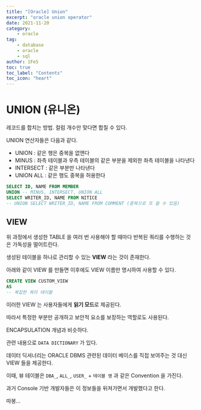 ```yaml
---
title: "[Oracle] Union"
excerpt: "oracle union operator"
date: 2021-11-20
category:
    - oracle
tag:
    - database
    - oracle
    - sql
author: 1FeS
toc: true
toc_label: "Contents"
toc_icon: "heart"
---
```


# UNION (유니온)

레코드를 합치는 방법. 컬럼 개수만 맞다면 합칠 수 있다.

UNION 연산자들은 다음과 같다.

- UNION : 같은 행은 중복을 없앤다
- MINUS : 좌측 테이블과  우측 테이블의 같은 부분을 제외한 좌측 테이블을 나타낸다
- INTERSECT : 같은 부분만 나타낸다
- UNION ALL : 같은 행도 중복을 허용한다


```sql
SELECT ID, NAME FROM MEMBER
UNION -- MINUS, INTERSECT, UNION ALL
SELECT WRITER_ID, NAME FROM NITICE
-- UNION SELECT WRITER_ID, NAME FROM COMMENT (중복으로 또 쓸 수 있음)
```

## VIEW

위 과정에서 생성한 TABLE 을 여러 번 사용해야 할 때마다 반복된 쿼리를 수행하는 것은 가독성을 떨어트린다.

생성된 테이블을 하나로 관리할 수 있는 **VIEW** 라는 것이 존재한다.

아래와 같이 VIEW 를 만들면 이후에도 VIEW 이름만 명시하여 사용할 수 있다.

```sql
CREATE VIEW CUSTOM_VIEW
AS
-- 복잡한 쿼리 테이블
```

이러한 VIEW 는 사용자들에게 **읽기 모드**로 제공된다. 

따라서 특정한 부분만 공개하고 보안적 요소를 보장하는 역할로도 사용된다. 

ENCAPSULATION 개념과 비슷하다.

관련 내용으로 `DATA DICTIONARY` 가 있다.

데이터 딕셔너리는 ORACLE DBMS 관련된 데이터 베이스를 직접 보여주는 것 대신 VIEW 들을 제공한다.

이때, 뷰 테이블은 `DBA_`, `ALL_`, `USER_` + `테이블 명` 과 같은 Convention 을 가진다.

과거 Console 기반 개발자들은 이 정보들을 뒤져가면서 개발했다고 한다.

따봉...
